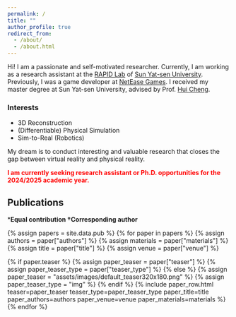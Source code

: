 ```yaml
---
permalink: /
title: ""
author_profile: true
redirect_from: 
  - /about/
  - /about.html
---
```


Hi! I am a passionate and self-motivated researcher. Currently, I am working as a research assistant at the [RAPID Lab](http://lab.sysu-robotics.com) of [Sun Yat-sen University](https://www.sysu.edu.cn/). Previously, I was a game developer at [NetEase Games](https://www.neteasegames.com). I received my master degree at Sun Yat-sen University, advised by Prof. [Hui Cheng](https://cse.sysu.edu.cn/content/2504).

### Interests
- 3D Reconstruction
- (Differentiable) Physical Simulation
- Sim-to-Real (Robotics)

My dream is to conduct interesting and valuable research that closes the gap between virtual reality and physical reality.

<font color="red"><b>I am currently seeking research assistant or Ph.D. opportunities for the 2024/2025 academic year.</b></font>

## Publications ##
***Equal contribution †Corresponding author**

{% assign papers = site.data.pub %}
{% for paper in papers %}
  {% assign authors = paper["authors"] %}
  {% assign materials = paper["materials"] %}
  {% assign title = paper["title"] %}
  {% assign venue = paper["venue"] %}
  
  {% if paper.teaser %}
    {% assign paper_teaser = paper["teaser"] %}
    {% assign paper_teaser_type = paper["teaser_type"] %}
  {% else %}
    {% assign paper_teaser = "assets/images/default_teaser320x180.png" %}
    {% assign paper_teaser_type = "img" %}
  {% endif %}
  {% include paper_row.html 
    teaser=paper_teaser
    teaser_type=paper_teaser_type
    paper_title=title
    paper_authors=authors
    paper_venue=venue
    paper_materials=materials
   %}
{% endfor %}